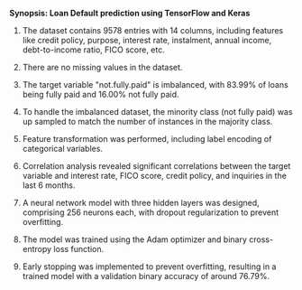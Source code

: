 **Synopsis: Loan Default prediction using TensorFlow and Keras**

1.  The dataset contains 9578 entries with 14 columns, including
    features like credit policy, purpose, interest rate, instalment,
    annual income, debt-to-income ratio, FICO score, etc.

2.  There are no missing values in the dataset.

3.  The target variable \"not.fully.paid\" is imbalanced, with 83.99% of
    loans being fully paid and 16.00% not fully paid.

4.  To handle the imbalanced dataset, the minority class (not fully
    paid) was up sampled to match the number of instances in the
    majority class.

5.  Feature transformation was performed, including label encoding of
    categorical variables.

6.  Correlation analysis revealed significant correlations between the
    target variable and interest rate, FICO score, credit policy, and
    inquiries in the last 6 months.

7.  A neural network model with three hidden layers was designed,
    comprising 256 neurons each, with dropout regularization to prevent
    overfitting.

8.  The model was trained using the Adam optimizer and binary
    cross-entropy loss function.

9.  Early stopping was implemented to prevent overfitting, resulting in
    a trained model with a validation binary accuracy of around 76.79%.
